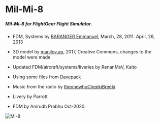 # Mil-Mi-8

##### Mil-Mi-8 for FlightGear Flight Simulator.

- FDM, Systems by [BARANGER Emmanuel](http://helijah.free.fr/flightgear/hangar.htm), March, 28, 2011. April, 26, 2013
- 3D model by [manilov.ap](https://skfb.ly/6ICQF), 2017, Creative Commons, changes to the model were made
- Updated FDM/aircraft/systems/liveries by RenanMsV, Kaito
- Using some files from [Davepack](https://github.com/FGMEMBERS-NONGPL/DavePack) 
- Music from the radio by [theonewhoCheekiBreeki](https://www.youtube.com/channel/UCgtg2afk_O_YE6zL1meXtJQ)
- Livery by Parrott

- FDM by Anirudh Prabhu Oct-2020.

![Mi-8](http://www.milpower.org/img/a_class/Mi8.gif)

